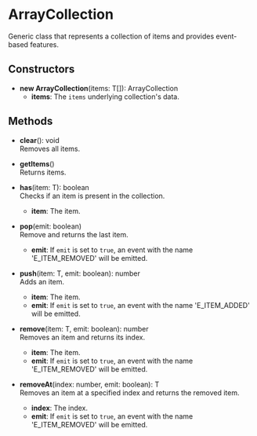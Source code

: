 # ArrayCollection

Generic class that represents a collection of items and provides event-based features.
## Constructors
- **new ArrayCollection**(items: T[]): ArrayCollection   
   - **items**: The `items` underlying collection's data.
## Methods
- **clear**(): void   
Removes all items.

- **getItems**()   
Returns items.

- **has**(item: T): boolean   
Checks if an item is present in the collection.
   - **item**: The item.

- **pop**(emit: boolean)   
Remove and returns the last item.
   - **emit**: If `emit` is set to `true`, an event with the name 'E_ITEM_REMOVED' will be emitted.

- **push**(item: T, emit: boolean): number   
Adds an item.
   - **item**: The item.
   - **emit**: If `emit` is set to `true`, an event with the name 'E_ITEM_ADDED' will be emitted.

- **remove**(item: T, emit: boolean): number   
Removes an item and returns its index.
   - **item**: The item.
   - **emit**: If `emit` is set to `true`, an event with the name 'E_ITEM_REMOVED' will be emitted.

- **removeAt**(index: number, emit: boolean): T   
Removes an item at a specified index and returns the removed item.
   - **index**: The index.
   - **emit**: If `emit` is set to `true`, an event with the name 'E_ITEM_REMOVED' will be emitted.
